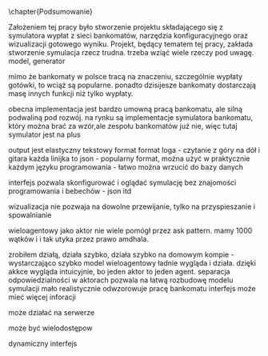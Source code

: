 \chapter{Podsumowanie}

Założeniem tej pracy było stworzenie projektu składającego się z symulatora wypłat z sieci bankomatów, narzędzia konfiguracyjnego oraz wizualizacji gotowego wyniku. Projekt, będący tematem tej pracy, zakłada stworzenie 
symulacja rzecz trudna. trzeba wziąć wiele rzeczy pod uwagę. model, generator

mimo że bankomaty w polsce tracą na znaczeniu,  szczególnie wypłaty gotówki, to wciąż są popularne. ponadto dzisijesze bankomaty dostarczają masę innych funkcji niż tylko wypłaty.

obecna implementacja jest bardzo umowną pracą bankomatu, ale silną podwaliną pod rozwój. na rynku są implementacje symulatora bankomatu, który można brać za wzór,ale zespołu bankomatów już nie, więc tutaj symulator jest na plus

output jest elastyczny
tekstowy format
format loga - czytanie z góry na dół i gitara
każda linijka to json - popularny format, można użyć w praktycznie każdym języku programowania - łatwo można wrzucić do bazy danych

interfejs pozwala skonfigurować i oglądać symulację bez znajomości programowania i bebechów - json itd

wizualizacja nie pozwaja na dowolne przewijanie, tylko na przyspieszanie i spowalnianie 

wieloagentowy jako aktor nie wiele pomógł przez ask pattern. mamy 1000 wątków i i tak utyka przez prawo amdhala.

zrobiłem działą, działa szybko, działa szybko na domowym kompie - wystarczająco szybko
model wieloagentowy ładnie wygląda i działa. dzięki akkce wygląda intuicyjnie, bo jeden aktor to jeden agent.
separacja odpowiedzialności w aktorach pozwala na łatwą rozbudowę modelu symulacji
mało realistycznie odwzorowuje pracę bankomatu
interfejs może mieć więcej inforacji

może działać na serwerze

może być wielodostępow

dynamiczny interfejs
